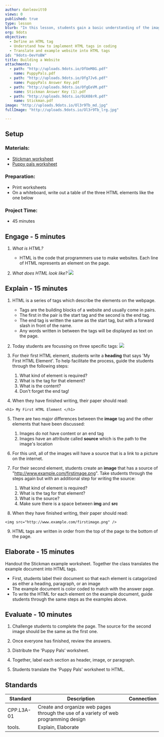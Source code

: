 ```yaml
---
author: danleavitt0
views: 0
published: true
type: lesson
blurb: "In this lesson, students gain a basic understanding of the image, paragraph, and heading #HTML elements. Students demonstrate learning by completely translating an example document into HTML."
org: 9dots
objective: 
  - Define an HTML tag
  - Understand how to implement HTML tags in coding
  - Translate and example website into HTML tags
id: "9dots-OevYoBW"
title: Building a Website
attachments: 
  - path: "http://uploads.9dots.io/OfUeM8G.pdf"
    name: PuppyPals.pdf
  - path: "http://uploads.9dots.io/Ofg7Jv6.pdf"
    name: PuppyPals Answer Key.pdf
  - path: "http://uploads.9dots.io/OfgEeVM.pdf"
    name: Stickman Answer Key (1).pdf
  - path: "http://uploads.9dots.io/OiK08rR.pdf"
    name: Stickman.pdf
image: "http://uploads.9dots.io/Ol3r9Tb_md.jpg"
fullImage: "http://uploads.9dots.io/Ol3r9Tb_lrg.jpg"

---
```


## Setup

### Materials:

- [Stickman worksheet](http://uploads.9dots.io/OiK08rR.pdf)
- [Puppy pals worksheet](http://uploads.9dots.io/OfUeM8G.pdf)

### Preparation:

- Print worksheets
- On a whiteboard, write out a table of the three HTML elements like the one below

### Project Time:

- 45 minutes

## Engage - 5 minutes

1. _What is HTML?_
	- HTML is the code that programmers use to make websites. Each line of HTML represents an element on the page. 

2. _What does HTML look like?_
![](http://uploads.9dots.io/OfUXVZ7_md.jpg) 

## Explain - 15 minutes

1. HTML is a series of tags which describe the elements on the webpage. 
	- Tags are the building blocks of a website and usually come in pairs. 
    - The first in the pair is the start tag and the second is the end tag.  
    - The end tag is written the same as the start tag, but with a forward slash in front of the name. 
    - Any words written in between the tags will be displayed as text on the page. 

2. Today students are focussing on three specific tags:
![](http://uploads.9dots.io/OwfesBs_md.jpg) 

3. For their first HTML element, students write a **heading** that says 'My First HTML Element'. To help facilitate the process, guide the students through the following steps:
	1. What kind of element is required?
    2. What is the tag for that element?
    3. What is the content?
    4. Don't forget the end tag!

4. When they have finished writing, their paper should read: 
```
<h1> My First HTML Element </h1>
```

5. There are two major differences between the **image** tag and the other elements that have been discussed:
	1. Images do not have content or an end tag
	2. Images have an attribute called **source** which is the path to the image's location

6. For this unit, all of the images will have a source that is a link to a picture on the internet.

7. For their second element, students create an **image** that has a source of "http://www.example.com/firstimage.png". Take students through the steps again but with an additional step for writing the source:
	1. What kind of element is required?
    2. What is the tag for that element?
    3. What is the source?
    4. Make sure there is a space between **img** and **src**

8. When they have finished writing, their paper should read: 
```
<img src="http://www.example.com/firstimage.png" />
```

9. HTML tags are written in order from the top of the page to the bottom of the page.

## Elaborate - 15 minutes
Handout the Stickman example worksheet. Together the class translates the example document into HTML tags. 

- First, students label their document so that each element is catagorized as either a heading, paragraph, or an image
- The example document is color coded to match with the answer page. 
- To write the HTML for each element on the example document, guide students through the same steps as the examples above.
    
## Evaluate - 10 minutes

1. Challenge students to complete the page. The source for the second image should be the same as the first one. 

2. Once everyone has finished, review the answers. 

3. Distribute the 'Puppy Pals’ worksheet. 

4. Together, label each section as header, image, or paragraph.

5. Students translate the 'Puppy Pals' worksheet to HTML.

## Standards

Standard | Description | Connection
-------- | ----------- | ----------
CPP.L3A-01 | Create and organize web pages through the use of a variety of web programming design
tools. | Explain, Elaborate
